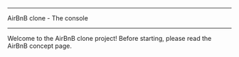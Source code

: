 *************************
AirBnB clone - The console
***************************

Welcome to the AirBnB clone project!
Before starting, please read the AirBnB concept page.
